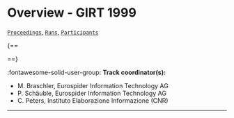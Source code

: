 # Overview - GIRT 1999

[`Proceedings`](./proceedings.md), [`Runs`](./runs.md), [`Participants`](./participants.md)

{==



==}

:fontawesome-solid-user-group: **Track coordinator(s):**

- M. Braschler, Eurospider Information Technology AG 
-  P. Schäuble, Eurospider Information Technology AG 
- C. Peters, Instituto Elaborazione Informazione (CNR) 



---

